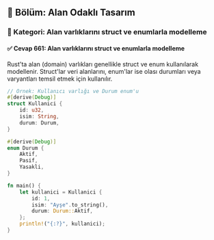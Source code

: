 ## 📘 Bölüm: Alan Odaklı Tasarım
### 🔹 Kategori: Alan varlıklarını struct ve enumlarla modelleme
#### ✅ Cevap 661: Alan varlıklarını struct ve enumlarla modelleme

Rust'ta alan (domain) varlıkları genellikle struct ve enum kullanılarak modellenir. Struct'lar veri alanlarını, enum'lar ise olası durumları veya varyantları temsil etmek için kullanılır.

```rust
// Örnek: Kullanıcı varlığı ve Durum enum'u
#[derive(Debug)]
struct Kullanici {
    id: u32,
    isim: String,
    durum: Durum,
}

#[derive(Debug)]
enum Durum {
    Aktif,
    Pasif,
    Yasakli,
}

fn main() {
    let kullanici = Kullanici {
        id: 1,
        isim: "Ayşe".to_string(),
        durum: Durum::Aktif,
    };
    println!("{:?}", kullanici);
}
```
